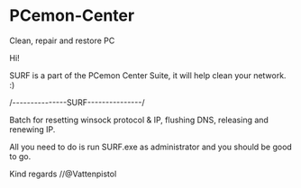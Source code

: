 # PCemon-Center
Clean, repair and restore PC

Hi!

SURF is a part of the PCemon Center Suite, it will help clean your network. :)


/---------------SURF---------------/

Batch for resetting winsock protocol & IP, flushing DNS, releasing and renewing IP.


All you need to do is run SURF.exe as administrator and you should be good to go.


Kind regards
//@Vattenpistol
